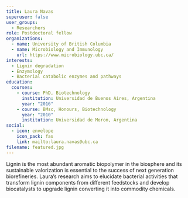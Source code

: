 ```yaml
---
title: Laura Navas
superuser: false
user_groups:
  - Researchers
role: Postdoctoral fellow
organizations:
  - name: University of British Columbia
  - name: Microbiology and Immunology
    url: https://www.microbiology.ubc.ca/
interests:
  - Lignin degradation
  - Enzymology
  - Bacterial catabolic enzymes and pathways
education:
  courses:
    - course: PhD, Biotechnology
      institution: Universidad de Buenos Aires, Argentina
      year: "2016"
    - course: BMsc, Honours, Biotechnology
      year: "2010"
      institution: Universidad de Moron, Argentina
social:
  - icon: envelope
    icon_pack: fas
    link: mailto:laura.navas@ubc.ca
filename: featured.jpg
---
```

Lignin is the most abundant aromatic biopolymer in the biosphere and its sustainable valorization is essential to the success of next generation biorefineries. Laura’s research aims to elucidate bacterial activities that transform lignin components from different feedstocks and develop biocatalysts to upgrade lignin converting it into commodity chemicals.